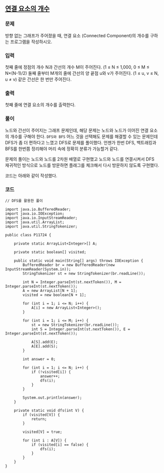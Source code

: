 ## [연결 요소의 개수](https://www.acmicpc.net/problem/11724)

### 문제
방향 없는 그래프가 주어졌을 때, 연결 요소 (Connected Component)의 개수를 구하는 프로그램을 작성하시오.

### 입력
첫째 줄에 정점의 개수 N과 간선의 개수 M이 주어진다. (1 ≤ N ≤ 1,000, 0 ≤ M ≤ N×(N-1)/2) 둘째 줄부터 M개의 줄에 간선의 양 끝점 u와 v가 주어진다. (1 ≤ u, v ≤ N, u ≠ v) 같은 간선은 한 번만 주어진다.

### 출력
첫째 줄에 연결 요소의 개수를 출력한다.

### 풀이
노드와 간선이 주어지는 그래프 문제인데, 해당 문제는 노드와 노드가 이어진 연결 요소의 개수를 구해야 한다. `DFS와 BFS` 어느 것을 선택해도 문제를 해결할 수 있는 문제인데 DFS가 좀 더 편하다고 느꼈고 DFS로 문제를 풀이했다. 언젠가 한번 DFS, 백트래킹과 BFS를 한번쯤 정리해야 머리 속에 정확히 분류가 가능할거 같다.

문제의 풀이는 노드와 노드를 2차원 배열로 구현했고 노드와 노드를 연결시켜서 DFS 재귀적인 방식으로 노드를 방문하면 플래그를 체크해서 다시 방문하지 않도록 구현했다.

코드는 아래와 같이 작성했다.

### 코드
```
// DFS를 활용한 풀이

import java.io.BufferedReader;
import java.io.IOException;
import java.io.InputStreamReader;
import java.util.ArrayList;
import java.util.StringTokenizer;

public class P11724 {

    private static ArrayList<Integer>[] A;

    private static boolean[] visited;

    public static void main(String[] args) throws IOException {
        BufferedReader br = new BufferedReader(new InputStreamReader(System.in));
        StringTokenizer st = new StringTokenizer(br.readLine());

        int N = Integer.parseInt(st.nextToken()), M = Integer.parseInt(st.nextToken());
        A = new ArrayList[N + 1];
        visited = new boolean[N + 1];

        for (int i = 1; i <= N; i++) {
            A[i] = new ArrayList<Integer>();
        }

        for (int i = 1; i <= M; i++) {
            st = new StringTokenizer(br.readLine());
            int S = Integer.parseInt(st.nextToken()), E = Integer.parseInt(st.nextToken());

            A[S].add(E);
            A[E].add(S);
        }

        int answer = 0;

        for (int i = 1; i <= N; i++) {
            if (!visited[i]) {
                answer++;
                dfs(i);
            }
        }

        System.out.println(answer);
    }

    private static void dfs(int V) {
        if (visited[V]) {
            return;
        }

        visited[V] = true;

        for (int i : A[V]) {
            if (visited[i] == false) {
                dfs(i);
            }
        }
    }
}
```
